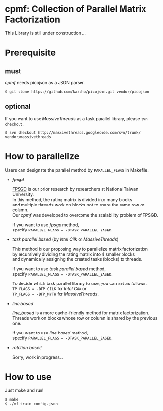 cpmf: Collection of Parallel Matrix Factorization
====

This Library is still under construction ...

# Prerequisite

## must

*cpmf* needs picojson as a JSON parser.

```
$ git clone https://github.com/kazuho/picojson.git vendor/picojson
```

## optional

If you want to use *MassiveThreads* as a task parallel library,
please `svn checkout`.

```
$ svn checkout http://massivethreads.googlecode.com/svn/trunk/ vendor/massivethreads
```

# How to parallelize

Users can designate the parallel method by `PARALLEL_FLAGS` in Makefile.

* *fpsgd*

  [FPSGD](http://dl.acm.org/citation.cfm?id=2507164) is our prior research
  by researchers at National Taiwan University.  
  In this method, the rating matrix is divided into many blocks  
  and multiple threads work on blocks not to share the same row or column.  
  Our *cpmf* was developed to overcome the scalability problem of FPSGD.
  
  If you want to use *fpsgd* method,  
  specify `PARALLEL_FLAGS = -DTASK_PARALLEL_BASED`.  
  
* *task parallel based* (by *Intel Cilk* or *MassiveThreads*)

  This method is our proposing way to parallelize matrix factorization  
  by recursively dividing the rating matrix into 4 smaller blocks  
  and dynamically assigning the created tasks (blocks) to threads.  
  
  If you want to use *task parallel based* method,  
  specify `PARALLEL_FLAGS = -DTASK_PARALLEL_BASED`.

  To decide which task parallel library to use, you can set as follows:  
  `TP_FLAGS = -DTP_CILK` for *Intel Cilk* or  
  `TP_FLAGS = -DTP_MYTH` for *MassiveThreads*.

* *line based*

  *line_based* is a more cache-friendly method for matrix factorization.  
  Threads work on blocks whose row or column is shared by the previous one.
  
  If you want to use *line based* method,  
  specify `PARALLEL_FLAGS = -DTASK_PARALLEL_BASED`.

* *rotation based*

  Sorry, work in progress...


# How to use

Just make and run!

```
$ make
$ ./mf train config.json
```
